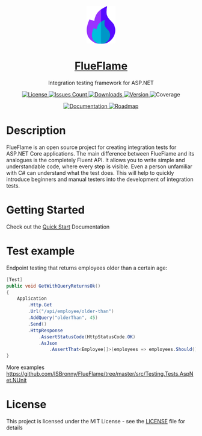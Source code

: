 <p align="center"><a href="https://github.com/ISBronny/FlueFlame"><img src="https://github.com/ISBronny/FlueFlame/blob/FlueFlame.Extensions.Assertions.NUnit/img/FlueFlameLogo.png" alt="logo" height="100"/></a></p>
<h1 align="center"><a href="https://isbronny.github.io/FlueFlame">FlueFlame</a></h1>
<p align="center">Integration testing framework for ASP.NET</p>

<p align="center">
  <a href="https://github.com/ISBronny/FlueFlame/blob/master/LICENSE">
    <img src="https://img.shields.io/github/license/ISBronny/FlueFlame?style=for-the-badge" alt="License" />
  </a>  
  <a href="https://github.com/ISBronny/FlueFlame/issues">
    <img src="https://img.shields.io/github/issues/ISBronny/FlueFlame?style=for-the-badge" alt="Issues Count" />
  </a>  
  <a href="https://www.nuget.org/packages/FlueFlame.AspNet/">
    <img src="https://img.shields.io/nuget/dt/FlueFlame.AspNet?style=for-the-badge" alt="Downloads" />
  </a>
  <a href="https://www.nuget.org/packages/FlueFlame.AspNet/">
    <img src="https://img.shields.io/nuget/v/FlueFlame.AspNet?style=for-the-badge" alt="Version" />
  </a>
 
  <img src="https://img.shields.io/endpoint?url=https://gist.githubusercontent.com/ISBronny/285deb1b239f73844879bdf3c9a5ea05/raw/FlueFlame__master.json&style=for-the-badge" alt="Coverage" />

</p>

<p align="center">
  <a href="https://isbronny.github.io/FlueFlame/">
    <img src="https://img.shields.io/badge/DOCUMENTATION-blueviolet?style=for-the-badge" alt="Documentation" />
  </a>
  <a href="https://github.com/users/ISBronny/projects/4/views/1">
    <img src="https://img.shields.io/badge/ROADMAP-blueviolet?style=for-the-badge" alt="Roadmap" />
  </a>  
</p>

# Description

FlueFlame is an open source project for creating integration tests for ASP.NET Core applications. The main difference between FlueFlame and its analogues is the completely Fluent API. It allows you to write simple and understandable code, where every step is visible. Even a person unfamiliar with C# can understand what the test does. This will help to quickly introduce beginners and manual testers into the development of integration tests.

# Getting Started

Check out the [Quick Start](https://isbronny.github.io/FlueFlame/#/overview/quick-start) Documentation

# Test example

Endpoint testing that returns employees older than a certain age:

```csharp
[Test]
public void GetWithQueryReturnsOk()
{
    Application
        .Http.Get
        .Url("/api/employee/older-than")
        .AddQuery("olderThan", 45)
        .Send()
        .HttpResponse
            .AssertStatusCode(HttpStatusCode.OK)
            .AsJson
                .AssertThat<Employee[]>(employees => employees.Should().NotContain(x=>x.Age<45));
}

```
More examples https://github.com/ISBronny/FlueFlame/tree/master/src/Testing.Tests.AspNet.NUnit


# License

This project is licensed under the MIT License - see the [LICENSE](LICENSE) file for details
